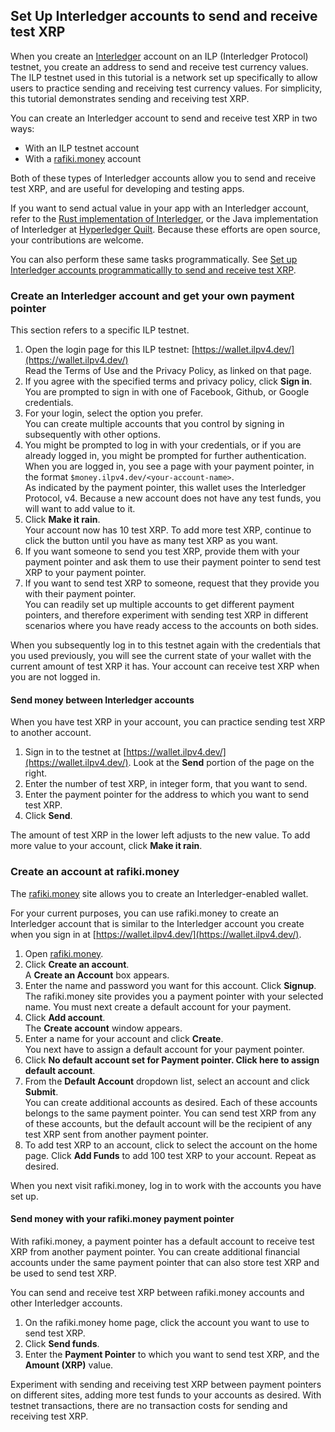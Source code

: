## Set Up Interledger accounts to send and receive test XRP

<!-- Will have to find all references to files that are being pulled, such as in https://xpring.io/ilp-testnet, and replace them with the new files. -->

When you create an [Interledger](overview.html) account on an ILP (Interledger Protocol) testnet, you create an address to send and receive test currency values. The ILP testnet used in this tutorial is a network set up specifically to allow users to practice sending and receiving test currency values. For simplicity, this tutorial demonstrates sending and receiving test XRP.

You can create an Interledger account to send and receive test XRP in two ways:

- With an ILP testnet account
- With a [rafiki.money](https://rafiki.money) account

Both of these types of Interledger accounts allow you to send and receive test XRP, and are useful for developing and testing apps.

If you want to send actual value in your app with an Interledger account, refer to the [Rust implementation of Interledger](http://interledger.rs), or the Java implementation of Interledger at [Hyperledger Quilt](https://www.hyperledger.org/projects/quilt). Because these efforts are open source, your contributions are welcome.

You can also perform these same tasks programmatically. See [Set up Interledger accounts programmaticallly to send and receive test XRP](setup-wallets-programmatically.html).

### Create an Interledger account and get your own payment pointer

This section refers to a specific ILP testnet.

1. Open the login page for this ILP testnet: [https://wallet.ilpv4.dev/](https://wallet.ilpv4.dev/)<br>
   Read the Terms of Use and the Privacy Policy, as linked on that page.
2. If you agree with the specified terms and privacy policy, click **Sign in**.<br>
   You are prompted to sign in with one of Facebook, Github, or Google credentials.
3. For your login, select the option you prefer.<br>
   You can create multiple accounts that you control by signing in subsequently with other options.
4. You might be prompted to log in with your credentials, or if you are already logged in, you might be prompted for further authentication.<br>
   When you are logged in, you see a page with your payment pointer, in the format `$money.ilpv4.dev/<your-account-name>`.<br>
   As indicated by the payment pointer, this wallet uses the Interledger Protocol, v4. Because a new account does not have any test funds, you will want to add value to it.
5. Click **Make it rain**.<br>
  Your account now has 10 test XRP. To add more test XRP, continue to click the button until you have as many test XRP as you want.
6. If you want someone to send you test XRP, provide them with your payment pointer and ask them to use their payment pointer to send test XRP to your payment pointer.
7. If you want to send test XRP to someone, request that they provide you with their payment pointer.<br>
   You can readily set up multiple accounts to get different payment pointers, and therefore experiment with sending test XRP in different scenarios where you have ready access to the accounts on both sides.

When you subsequently log in to this testnet again with the credentials that you used previously, you will see the current state of your wallet with the current amount of test XRP it has. Your account can receive test XRP when you are not logged in.   

#### Send money between Interledger accounts

When you have test XRP in your account, you can practice sending test XRP to another account.

1. Sign in to the testnet at [https://wallet.ilpv4.dev/](https://wallet.ilpv4.dev/). Look at the **Send** portion of the page on the right.
2. Enter the number of test XRP, in integer form, that you want to send.
3. Enter the payment pointer for the address to which you want to send test XRP.
4. Click **Send**.

The amount of test XRP in the lower left adjusts to the new value. To add more value to your account, click **Make it rain**.

### Create an account at rafiki.money

The [rafiki.money](https://rafiki.money) site allows you to create an Interledger-enabled wallet.

For your current purposes, you can use rafiki.money to create an Interledger account that is similar to the Interledger account you create when you sign in at [https://wallet.ilpv4.dev/](https://wallet.ilpv4.dev/).

1. Open [rafiki.money](https://rafiki.money).
2. Click **Create an account**.<br>
   A **Create an Account** box appears.
3. Enter the name and password you want for this account. Click **Signup**.<br>
    The rafiki.money site provides you a payment pointer with your selected name. You must next create a default account for your payment.  
4. Click **Add account**.<br>
   The **Create account** window appears.
5. Enter a name for your account and click **Create**.<br>
   You next have to assign a default account for your payment pointer.        
6. Click **No default account set for Payment pointer. Click here to assign default account**.
7. From the **Default Account** dropdown list, select an account and click **Submit**.<br>
   You can create additional accounts as desired. Each of these accounts belongs to the same payment pointer. You can send test XRP from any of these accounts, but the default account will be the recipient of any test XRP sent from another payment pointer.
8. To add test XRP to an account, click to select the account on the home page. Click **Add Funds** to add 100 test XRP to your account. Repeat as desired.

When you next visit rafiki.money, log in to work with the accounts you have set up.

#### Send money with your rafiki.money payment pointer

With rafiki.money, a payment pointer has a default account to receive test XRP from another payment pointer. You can create additional financial accounts under the same payment pointer that can also store test XRP and be used to send test XRP.

You can send and receive test XRP between rafiki.money accounts and other Interledger accounts.

1. On the rafiki.money home page, click the account you want to use to send test XRP.
2. Click **Send funds**.
3. Enter the **Payment Pointer** to which you want to send test XRP, and the **Amount (XRP)** value.  

Experiment with sending and receiving test XRP between payment pointers on different sites, adding more test funds to your accounts as desired. With testnet transactions, there are no transaction costs for sending and receiving test XRP.
